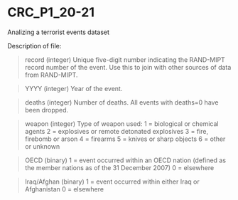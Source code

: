 # CRC_P1_20-21
Analizing a terrorist events dataset

Description of file:

> record (integer)
Unique five-digit number indicating the RAND-MIPT record number of the event. Use this to join with other sources of data from RAND-MIPT.

> YYYY (integer)
Year of the event.

> deaths (integer)
Number of deaths. All events with deaths=0 have been dropped.

> weapon (integer)
Type of weapon used:
1 = biological or chemical agents
2 = explosives or remote detonated explosives
3 = fire, firebomb or arson
4 = firearms
5 = knives or sharp objects
6 = other or unknown

> OECD (binary)
1 = event occurred within an OECD nation (defined as the member nations  as of the 31 December 2007)
0 = elsewhere

> Iraq/Afghan (binary)
1 = event occurred within either Iraq or Afghanistan
0 = elsewhere
